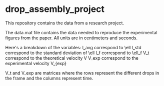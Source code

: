 # drop_assembly_project
This repository contains the data from a research project.


The data.mat file contains the data needed to reproduce the experimental figures from the paper.
All units are in centimeters and seconds.

Here's a breakdown of the variables:
l_avg correspond to \ell
l_std correspond to the standard deviation of \ell
l_f correspond to \ell_f
V_t correspond to the theoretical velocity V
V_exp correspond to the experimental velocity V_{exp}

V_t and V_exp are matrices where the rows represent the different drops in the frame and the columns represent time.
